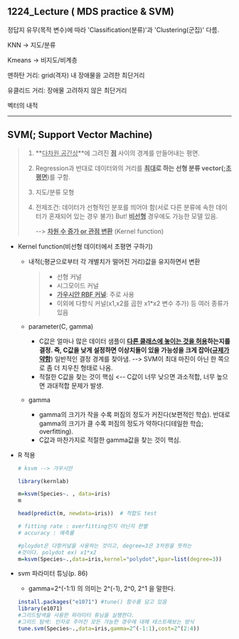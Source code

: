 ## 1224_Lecture ( MDS practice & SVM)

정답지 유무(목적 변수)에 따라 'Classification(분류)'과 'Clustering(군집)' 다름.

KNN -> 지도/분류

Kmeans -> 비지도/비계층



맨하탄 거리: grid(격자) 내 장애물을 고려한 최단거리  

유클리드 거리: 장애물 고려하지 않은 최단거리

벡터의 내적



---

## SVM(; Support Vector Machine)

> 1. **<u>다차원 공간상</u>**에 그려진 **<u>점</u>** 사이의 경계를 만들어내는 평면. 
>
> 2. Regression과 반대로 데이터와의 거리를 **<u>최대</u>**로 하는 선형 분류 vector(;**<u>초평면</u>**)를 구함.  
>
> 3. 지도/분류 모형
>
> 4. 전제조건: 데이터가 선형적인 분포를 띄어야 함(서로 다른 분류에 속한 데이터가 혼재되어 있는 경우 불가) But! **<u>비선형</u>** 경우에도 가능한 모델 있음.
>
>    --> **<u>차원 수 증가 or 관점 변환</u>** (Kernel function)

- Kernel function(비선형 데이터에서 초평면 구하기)

  - 내적(;평균으로부터 각 개별치가 떨어진 거리)값을 유지하면서 변환

    >- 선형 커널
    >- 시그모이드 커널
    >- <u>**가우시안 RBF 커널**</u>: 주로 사용
    >- 이외에 다항식 커널(x1,x2를 곱한 x1*x2 변수 추가) 등 여러 종류가 있음

  - parameter(C, gamma)

    - C값은 얼마나 많은 데이터 샘플이 **<u>다른 클래스에 놓이는 것을 허용</u>**하는지를 결정. 즉, C값을 낮게 설정하면 이상치들이 있을 가능성을 크게 잡아(**<u>규제가 약함</u>**) 일반적인 결정 경계를 찾아냄. --> SVM이 최대 마진이 아닌 한 쪽으로 좀 더 치우친 형태로 나옴.
    - 적절한 C값을 찾는 것이 핵심 <-- C값이 너무 낮으면 과소적합, 너무 높으면 과대적합 문제가 발생.

  - gamma

    - gamma의 크기가 작을 수록 퍼짐의 정도가 커진다(보편적인 학습). 반대로 gamma의 크기가 클 수록 퍼짐의 정도가 약하다(디테일한 학습; overfitting).
    - C값과 마찬가지로 적절한 gamma값을 찾는 것이 핵심.

- R 적용

  ```R
  # ksvm --> 가우시안
  
  library(kernlab)
  
  m=ksvm(Species~. , data=iris)
  m
  
  head(predict(m, newdata=iris))  # 적합도 test
  
  # fitting rate : overfitting인지 아닌지 판별
  # accuracy : 예측률
  
  #ploydot은 다항커널을 사용하는 것이고, degree=3은 3차원을 뜻하는
  #것이다. polydot ex) x1*x2
  m=ksvm(Species~.,data=iris,kernel="polydot",kpar=list(degree=3))
  ```

- svm 파라미터 튜닝(p. 86)

  - gamma=2^(-1:1) 의 의미는 2^(-1), 2^0, 2^1 을 말한다.

  ```R
  install.packages("e1071") #tune() 함수를 담고 있음
  library(e1071)
  #그리드탐색을 사용한 파라미터 튜닝을 실행한다.
  #그리드 탐색: 인자로 주어진 모든 가능한 경우에 대해 테스트해보는 방식
  tune.svm(Species~.,data=iris,gamma=2^(-1:1),cost=2^(2:4))
  ```

  


